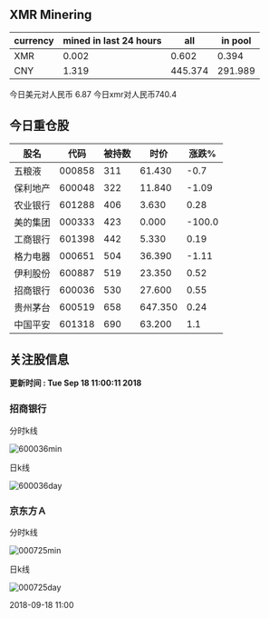 ## XMR Minering

|currency|mined in last 24 hours|all|in pool|
|---|---|---|---|
|XMR|0.002|0.602|0.394|
|CNY|1.319|445.374|291.989|

今日美元对人民币 6.87	今日xmr对人民币740.4


## 今日重仓股 

|股名|代码|被持数|时价|涨跌%|
|---|---|---|---|---|
|五粮液|000858|311|61.430|-0.7|
|保利地产|600048|322|11.840|-1.09|
|农业银行|601288|406|3.630|0.28|
|美的集团|000333|423|0.000|-100.0|
|工商银行|601398|442|5.330|0.19|
|格力电器|000651|504|36.390|-1.11|
|伊利股份|600887|519|23.350|0.52|
|招商银行|600036|530|27.600|0.55|
|贵州茅台|600519|658|647.350|0.24|
|中国平安|601318|690|63.200|1.1|

## 关注股信息
**更新时间 : Tue Sep 18 11:00:11 2018**
### 招商银行 
分时k线

![600036min](http://image.sinajs.cn/newchart/min/n/sh600036.gif)

日k线

![600036day](http://image.sinajs.cn/newchart/daily/n/sh600036.gif)

### 京东方Ａ 
分时k线

![000725min](http://image.sinajs.cn/newchart/min/n/sz000725.gif)

日k线

![000725day](http://image.sinajs.cn/newchart/daily/n/sz000725.gif)

2018-09-18 11:00